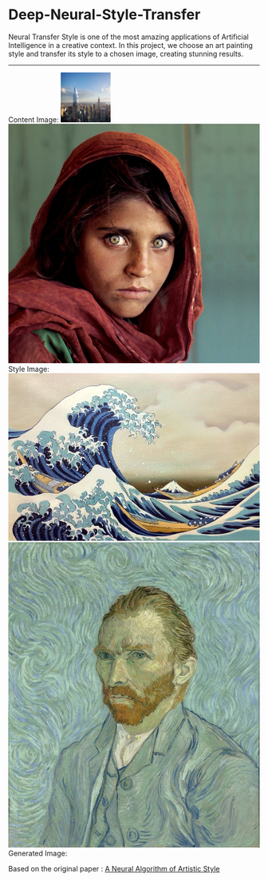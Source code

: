 # Deep-Neural-Style-Transfer
Neural Transfer Style is one of the most amazing applications of Artificial Intelligence in a creative context. In this project, we choose an art painting style and transfer its style to a chosen image, creating stunning results.

---

Content Image:
<img src="https://github.com/devrajPriyadarshi/Deep-Neural-Style-Transfer/blob/main/Content/city0.jpg" width="100" height="100">
![People](https://github.com/devrajPriyadarshi/Deep-Neural-Style-Transfer/blob/main/Content/people2.jpg)
Style Image:
![Waves](https://github.com/devrajPriyadarshi/Deep-Neural-Style-Transfer/blob/main/Style/0.jpg)
![Portrait](https://github.com/devrajPriyadarshi/Deep-Neural-Style-Transfer/blob/main/Style/1.jpg)
Generated Image:

Based on the original paper : [A Neural Algorithm of Artistic Style](https://arxiv.org/abs/1508.06576)
